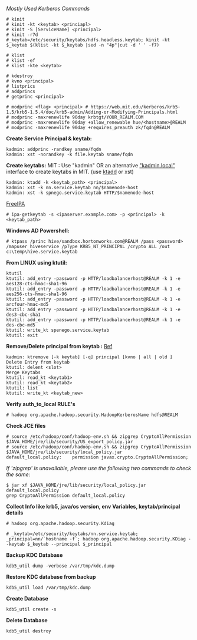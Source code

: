 *Mostly Used  Kerberos Commands*

```
# kinit
# kinit -kt <keytab> <princiapl>
# kinit -S [ServiceName] <principal>
# kinit -r7d
#_keytab=/etc/security/keytabs/hdfs.headless.keytab; kinit -kt $_keytab $(klist -kt $_keytab |sed -n "4p"|cut -d ' ' -f7)
```
```
# klist
# klist -ef
# klist -kte <keytab>
```
```
# kdestroy
# kvno <principal>
# listprics
# addprincs
# getprinc <principal>
```

```
# modprinc <flag> <principal> # https://web.mit.edu/kerberos/krb5-1.5/krb5-1.5.4/doc/krb5-admin/Adding-or-Modifying-Principals.html
# modprinc -maxrenewlife 90day krbtgt/YOUR_REALM.COM
# modprinc -maxrenewlife 90day +allow_renewable hue/<hostname>@REALM
# modprinc -maxrenewlife 90day +requires_preauth zk/fqdn@REALM
```

**Create Service Principal & keytab:**
```
kadmin: addprinc -randkey sname/fqdn
kadmin: xst -norandkey -k file.keytab sname/fqdn
```
**Create keytabs:**
MIT : Use "kadmin" OR an alternative ["kadmin.local"](http://kadmin.local/) interface to create keytabs in MIT. (use [ktadd](http://web.mit.edu/kerberos/krb5-1.5/krb5-1.5.3/doc/krb5-admin/Adding-Principals-to-Keytabs.html) or xst)
```
kadmin: ktadd -k <keytab_path> <principal>
kadmin: xst -k nn.service.keytab nn/$namenode-host 
kadmin: xst -k spnego.service.keytab HTTP/$namenode-host
```

[FreeIPA](https://linux.die.net/man/1/ipa-getkeytab)
```
# ipa-getkeytab -s <ipaserver.example.com> -p <principal> -k <keytab_path>
```

**Windows AD Powershell:**
```
# ktpass /princ hive/sandbox.hortonworks.com@REALM /pass <password> /mapuser hiveservice /pType KRB5_NT_PRINCIPAL /crypto ALL /out c:\temp\hive.service.keytab
```
**From LINUX using ktutil:**
```
ktutil 
ktutil: add_entry -password -p HTTP/loadbalancerhost@REALM -k 1 -e aes128-cts-hmac-sha1-96
ktutil: add_entry -password -p HTTP/loadbalancerhost@REALM -k 1 -e aes256-cts-hmac-sha1-96
ktutil: add_entry -password -p HTTP/loadbalancerhost@REALM -k 1 -e arcfour-hmac-md5
ktutil: add_entry -password -p HTTP/loadbalancerhost@REALM -k 1 -e des3-cbc-sha1
ktutil: add_entry -password -p HTTP/loadbalancerhost@REALM -k 1 -e des-cbc-md5
ktutil: write_kt spenego.service.keytab
ktutil: exit
```


**Remove/Delete principal from keytab :** [Ref](https://docs.oracle.com/cd/E19683-01/806-4078/6jd6cjs1p/index.html)
```
kadmin: ktremove [-k keytab] [-q] principal [kvno | all | old ]
Delete Entry from keytab
ktutil: delent <slot>
Merge Keytabs
ktutil: read_kt <keytab1>
ktutil: read_kt <keytab2>
ktutil: list
ktutil: write_kt <keytab_new>
```



**Verify auth_to_local RULE's**
```
# hadoop org.apache.hadoop.security.HadoopKerberosName hdfs@REALM

```
**Check JCE files**
```
# source /etc/hadoop/conf/hadoop-env.sh && zipgrep CryptoAllPermission $JAVA_HOME/jre/lib/security/US_export_policy.jar
# source /etc/hadoop/conf/hadoop-env.sh && zipgrep CryptoAllPermission $JAVA_HOME/jre/lib/security/local_policy.jar 
default_local.policy:    permission javax.crypto.CryptoAllPermission; 
```

*If 'zipgrep' is unavailable, please use the following two commands to check the same:*
```
$ jar xf $JAVA_HOME/jre/lib/security/local_policy.jar default_local.policy 
grep CryptoAllPermission default_local.policy
```

**Collect Info like krb5, java/os version, env Variables, keytab/principal details**
```
# hadoop org.apache.hadoop.security.Kdiag
```
```
# _keytab=/etc/security/keytabs/nn.service.keytab; _principal=nn/`hostname -f`; hadoop org.apache.hadoop.security.KDiag --keytab $_keytab --principal $_principal
```

**Backup KDC Database**
```
kdb5_util dump -verbose /var/tmp/kdc.dump
```
**Restore KDC database from backup**
```
kdb5_util load /var/tmp/kdc.dump
```
**Create Database**
```
kdb5_util create -s
```
**Delete Database**
```
kdb5_util destroy
```
